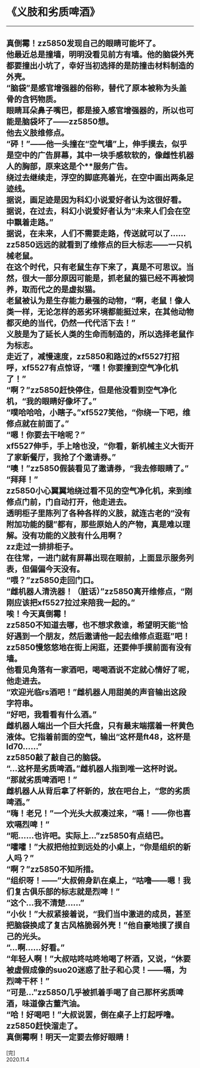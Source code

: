 # 《义肢和劣质啤酒》  
---
真倒霉！zz5850发现自己的眼睛可能坏了。  
他最近总是撞墙，明明没看见前方有墙。他的脑袋外壳都要撞出小坑了，幸好当初选择的是防撞击材料制造的外壳。  
“脑袋”是感官增强器的俗称，替代了原本被称为头盖骨的含钙物质。  
眼睛耳朵鼻子嘴巴，都是接入感官增强器的，所以也可能是脑袋坏了——zz5850想。  
他去义肢维修点。  
“砰！”——他一头撞在“空气墙”上，伸手摸去，似乎是空中的广告屏幕，其中一块手感软软的，像雌性机器人的胸部，原来这是个**服务广告。  
绕过去继续走，浮空的脚底亮着光，在空中画出两条足迹线。  
据说，画足迹是因为科幻小说爱好者认为这很好看。  
据说，在过去，科幻小说爱好者认为“未来人们会在空中飘着走路。”  
据说，在未来，人们不需要走路，传送就可以了……  
zz5850远远的就看到了维修点的巨大标志——一只机械老鼠。  
在这个时代，只有老鼠生存下来了，真是不可思议。当然，很大一部分原因可能是，抓老鼠的猫已经不再被饲养，取而代之的是虚拟猫。  
老鼠被认为是生存能力最强的动物，“啊，老鼠！像人类一样，无论怎样的恶劣环境都能挺过来，在其他动物都灭绝的当代，仍然一代代活下去！”  
义肢是为了延长人类的生命而制造的，所以选择老鼠作为标志。  
走近了，减慢速度，zz5850和路过的xf5527打招呼，xf5527有点惊讶，“嘿！你要撞到空气净化机了！”  
“啊？”zz5850赶快停住，但是他没看到空气净化机，“我的眼睛好像坏了。”  
“噗哈哈哈，小瞎子。”xf5527笑他，“你绕一下吧，维修点就在前面了。”  
“嗯！你要去干啥呢？”  
xf5527伸手，手上啥也没，“你看，新机械主义大街开了家新餐厅，我抢了个邀请券。”  
“噢！”zz5850假装看见了邀请券，“我去修眼睛了。”  
“拜拜！”  
zz5850小心翼翼地绕过看不见的空气净化机，来到维修点门前，门自动打开，他走进去。  
透明柜子里陈列了各种各样的义肢，就连古老的“没有附加功能的腿”都有，那些原始人的产物，真是难以理解。没有功能的义肢有什么用啊？  
zz走过一排排柜子。  
在往常，一进门就有屏幕出现在眼前，上面显示服务列表，但偏偏今天没有。  
“喂？”zz5850走回门口。  
“雌机器人清洗器！（脏话）”zz5850离开维修点，“刚刚应该把xf5527拉过来陪我一起的。”  
唉！今天真倒霉！  
zz5850不知道去哪，也不想求救谁，希望明天能“恰好遇到一个朋友，然后邀请他一起去维修点逛逛”吧！  
zz5850慢悠悠地在街上闲逛，还要伸手摸前面有没有墙。  
他看见角落有一家酒吧，喝喝酒说不定就心情好了呢，他走进去。  
“欢迎光临rs酒吧！”雌机器人用甜美的声音输出这段字符串。  
“好吧，我看看有什么酒。”  
雌机器人端出一个巨大托盘，只有最末端摆着一杯黄色液体。它指着前面的空气，输出“这杯是ft48，这杯是ld70……”  
zz5850敲了敲自己的脑袋。  
“…这杯是劣质啤酒。”雌机器人指到唯一这杯时说。  
“那就劣质啤酒吧！”  
雌机器人从背后拿了杯新的，放在吧台上，“您的劣质啤酒。”  
“嗨！老兄！”一个光头大叔凑过来，“嗝！——你也喜欢嗝烈啤！”  
“呃……也许吧。实际上…”zz5850有点结巴。  
“嚯嚯！”大叔把他拉到远处的小桌上，“你是组织的新人吗？”  
“啊？”zz5850不知所措。  
“组织呀！——”大叔俯身趴在桌上，“咕噜——嗯！我们复古俱乐部的标志就是烈啤！”  
“这个…我不清楚……”  
“小伙！”大叔紧接着说，“我们当中激进的成员，甚至把脑袋换成了复古风格脆弱外壳！”他自豪地摸了摸自己的光头。  
“…啊……好看。”  
“年轻人啊！”大叔咕咚咕咚地喝了杯酒，又说，“休要被虚假成像的suo20迷惑了肚子和心灵！——嗝，为烈啤干杯！”  
“可是…”zz5850几乎被抓着手喝了自己那杯劣质啤酒，味道像古董汽油。  
“哈！好喝吧！”大叔说罢，倒在桌子上打起呼噜。  
zz5850赶快溜走了。  
真倒霉啊！明天一定要去修好眼睛！  
---
[完]  
2020.11.4  
